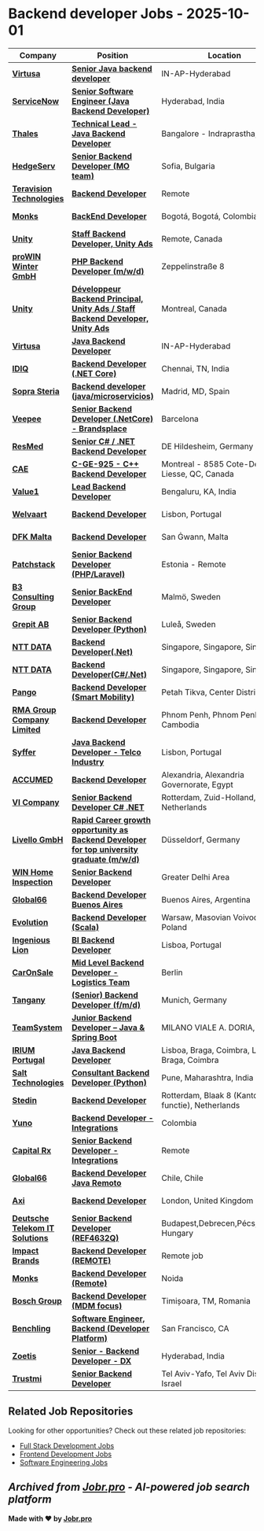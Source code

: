 # Backend developer Jobs - 2025-10-01

| Company | Position | Location | Type | Date |
| ------- | -------- | -------- | ---- | ------ |
| **[Virtusa](https://www.virtusa.com/)** | **[Senior Java backend developer](https://jobr.pro/job/29045165/senior-java-backend-developer?utm_source=github&utm_medium=repo&utm_campaign=github-backend-jobs)** | IN-AP-Hyderabad | On Site | Sep 30 |
| **[ServiceNow](https://www.servicenow.com)** | **[Senior Software Engineer (Java Backend Developer)](https://jobr.pro/job/29012699/senior-software-engineer-java-backend-developer?utm_source=github&utm_medium=repo&utm_campaign=github-backend-jobs)** | Hyderabad, India | On Site | Sep 30 |
| **[Thales](https://www.thalesgroup.com/)** | **[Technical Lead - Java Backend Developer](https://jobr.pro/job/29075010/technical-lead-java-backend-developer?utm_source=github&utm_medium=repo&utm_campaign=github-backend-jobs)** | Bangalore - Indraprastha, India | On Site | Sep 30 |
| **[HedgeServ](https://www.hedgeserv.com/)** | **[Senior Backend Developer (MO team)](https://jobr.pro/job/29043613/senior-backend-developer-mo-team?utm_source=github&utm_medium=repo&utm_campaign=github-backend-jobs)** | Sofia, Bulgaria | On Site | Sep 30 |
| **[Teravision Technologies](https://www.teravisiontech.com/)** | **[Backend Developer](https://jobr.pro/job/28999501/backend-developer?utm_source=github&utm_medium=repo&utm_campaign=github-backend-jobs)** | Remote | Remote | Sep 29 |
| **[Monks](https://www.monks.com/)** | **[BackEnd Developer](https://jobr.pro/job/29008745/backend-developer?utm_source=github&utm_medium=repo&utm_campaign=github-backend-jobs)** | Bogotá, Bogotá, Colombia | Remote | Sep 29 |
| **[Unity](https://unity.com/)** | **[Staff Backend Developer, Unity Ads](https://jobr.pro/job/29007035/staff-backend-developer-unity-ads?utm_source=github&utm_medium=repo&utm_campaign=github-backend-jobs)** | Remote, Canada | Remote | Sep 29 |
| **[proWIN Winter GmbH](https://prowin.net/)** | **[PHP Backend Developer (m/w/d)](https://jobr.pro/job/29011759/php-backend-developer-mwd?utm_source=github&utm_medium=repo&utm_campaign=github-backend-jobs)** | Zeppelinstraße 8 | On Site | Sep 29 |
| **[Unity](https://unity.com/)** | **[Développeur Backend Principal, Unity Ads / Staff Backend Developer, Unity Ads](https://jobr.pro/job/29007030/developpeur-backend-principal-unity-ads-staff-backend-developer-unity-ads?utm_source=github&utm_medium=repo&utm_campaign=github-backend-jobs)** | Montreal, Canada | On Site | Sep 29 |
| **[Virtusa](https://www.virtusa.com/)** | **[Java Backend Developer](https://jobr.pro/job/28951670/java-backend-developer?utm_source=github&utm_medium=repo&utm_campaign=github-backend-jobs)** | IN-AP-Hyderabad | On Site | Sep 29 |
| **[IDIQ](https://www.idiq.com)** | **[Backend Developer (.NET Core)](https://jobr.pro/job/28947094/backend-developer-net-core?utm_source=github&utm_medium=repo&utm_campaign=github-backend-jobs)** | Chennai, TN, India | On Site | Sep 29 |
| **[Sopra Steria](https://www.soprasteria.com)** | **[Backend developer (java/microservicios)](https://jobr.pro/job/29010097/backend-developer-javamicroservicios?utm_source=github&utm_medium=repo&utm_campaign=github-backend-jobs)** | Madrid, MD, Spain | On Site | Sep 29 |
| **[Veepee](https://veepee.com)** | **[Senior Backend Developer (.NetCore) - Brandsplace](https://jobr.pro/job/28993540/senior-backend-developer-netcore-brandsplace?utm_source=github&utm_medium=repo&utm_campaign=github-backend-jobs)** | Barcelona | On Site | Sep 29 |
| **[ResMed](https://www.resmed.com/)** | **[Senior C# / .NET Backend Developer](https://jobr.pro/job/28984662/senior-c-net-backend-developer?utm_source=github&utm_medium=repo&utm_campaign=github-backend-jobs)** | DE Hildesheim, Germany | On Site | Sep 29 |
| **[CAE](https://www.cae.com/)** | **[C-GE-925 - C++ Backend Developer](https://jobr.pro/job/28987280/c-ge-925-c-backend-developer?utm_source=github&utm_medium=repo&utm_campaign=github-backend-jobs)** | Montreal - 8585 Cote-De-Liesse, QC, Canada | On Site | Sep 29 |
| **[Value1](https://www.value1.in/)** | **[Lead Backend Developer](https://jobr.pro/job/28957162/lead-backend-developer?utm_source=github&utm_medium=repo&utm_campaign=github-backend-jobs)** | Bengaluru, KA, India | On Site | Sep 28 |
| **[Welvaart](https://www.welvaart.io/)** | **[Backend Developer](https://jobr.pro/job/28952204/backend-developer?utm_source=github&utm_medium=repo&utm_campaign=github-backend-jobs)** | Lisbon, Portugal | On Site | Sep 28 |
| **[DFK Malta](https://dfkmalta.com/)** | **[Backend Developer](https://jobr.pro/job/28950865/backend-developer?utm_source=github&utm_medium=repo&utm_campaign=github-backend-jobs)** | San Ġwann, Malta | On Site | Sep 28 |
| **[Patchstack](https://patchstack.com/)** | **[Senior Backend Developer (PHP/Laravel)](https://jobr.pro/job/28947080/senior-backend-developer-phplaravel?utm_source=github&utm_medium=repo&utm_campaign=github-backend-jobs)** | Estonia - Remote | Remote | Sep 28 |
| **[B3 Consulting Group](https://www.b3.se/)** | **[Senior BackEnd Developer](https://jobr.pro/job/28937903/senior-backend-developer?utm_source=github&utm_medium=repo&utm_campaign=github-backend-jobs)** | Malmö, Sweden | On Site | Sep 28 |
| **[Grepit AB](https://www.grepit.se/)** | **[Senior Backend Developer (Python)](https://jobr.pro/job/28930154/senior-backend-developer-python?utm_source=github&utm_medium=repo&utm_campaign=github-backend-jobs)** | Luleå, Sweden | On Site | Sep 28 |
| **[NTT DATA](https://www.nttdata.com/)** | **[Backend Developer(.Net)](https://jobr.pro/job/28926775/backend-developernet?utm_source=github&utm_medium=repo&utm_campaign=github-backend-jobs)** | Singapore, Singapore, Singapore | On Site | Sep 28 |
| **[NTT DATA](https://www.nttdata.com/)** | **[Backend Developer(C#/.Net)](https://jobr.pro/job/28926774/backend-developercnet?utm_source=github&utm_medium=repo&utm_campaign=github-backend-jobs)** | Singapore, Singapore, Singapore | On Site | Sep 28 |
| **[Pango](https://www.pango.co.il/)** | **[Backend Developer (Smart Mobility)](https://jobr.pro/job/28965830/backend-developer-smart-mobility?utm_source=github&utm_medium=repo&utm_campaign=github-backend-jobs)** | Petah Tikva, Center District, IL | On Site | Sep 28 |
| **[RMA Group Company Limited](https://rmagroup.com/)** | **[Backend Developer](https://jobr.pro/job/28924979/backend-developer?utm_source=github&utm_medium=repo&utm_campaign=github-backend-jobs)** | Phnom Penh, Phnom Penh, Cambodia | On Site | Sep 28 |
| **[Syffer](https://syffer.com/)** | **[Java Backend Developer - Telco Industry](https://jobr.pro/job/28922582/java-backend-developer-telco-industry?utm_source=github&utm_medium=repo&utm_campaign=github-backend-jobs)** | Lisbon, Portugal | On Site | Sep 28 |
| **[ACCUMED](https://accumed.ae/)** | **[Backend Developer](https://jobr.pro/job/28913881/backend-developer?utm_source=github&utm_medium=repo&utm_campaign=github-backend-jobs)** | Alexandria, Alexandria Governorate, Egypt | On Site | Sep 28 |
| **[VI Company](https://www.vicompany.nl/)** | **[Senior Backend Developer C# .NET](https://jobr.pro/job/28898387/senior-backend-developer-c-net?utm_source=github&utm_medium=repo&utm_campaign=github-backend-jobs)** | Rotterdam, Zuid-Holland, Netherlands | On Site | Sep 28 |
| **[Livello GmbH](https://www.livello.io/)** | **[Rapid Career growth opportunity as Backend Developer for top university graduate (m/w/d)](https://jobr.pro/job/28916780/rapid-career-growth-opportunity-as-backend-developer-for-top-university-graduate-mwd?utm_source=github&utm_medium=repo&utm_campaign=github-backend-jobs)** | Düsseldorf, Germany | On Site | Sep 27 |
| **[WIN Home Inspection](https://wini.com/)** | **[Senior Backend Developer](https://jobr.pro/job/28848498/senior-backend-developer?utm_source=github&utm_medium=repo&utm_campaign=github-backend-jobs)** | Greater Delhi Area | Remote | Sep 26 |
| **[Global66](https://global66.com/)** | **[Backend Developer Buenos Aires](https://jobr.pro/job/28871233/backend-developer-buenos-aires?utm_source=github&utm_medium=repo&utm_campaign=github-backend-jobs)** | Buenos Aires, Argentina | On Site | Sep 26 |
| **[Evolution](https://www.evolution.com)** | **[Backend Developer (Scala)](https://jobr.pro/job/28850743/backend-developer-scala?utm_source=github&utm_medium=repo&utm_campaign=github-backend-jobs)** | Warsaw, Masovian Voivodeship, Poland | On Site | Sep 26 |
| **[Ingenious Lion](https://www.ingeniouslion.com/)** | **[BI Backend Developer](https://jobr.pro/job/28799662/bi-backend-developer?utm_source=github&utm_medium=repo&utm_campaign=github-backend-jobs)** | Lisboa, Portugal | On Site | Sep 26 |
| **[CarOnSale](https://www.caronsale.com/)** | **[Mid Level Backend Developer - Logistics Team](https://jobr.pro/job/28844053/mid-level-backend-developer-logistics-team?utm_source=github&utm_medium=repo&utm_campaign=github-backend-jobs)** | Berlin | On Site | Sep 26 |
| **[Tangany](https://tangany.com/)** | **[(Senior) Backend Developer (f/m/d)](https://jobr.pro/job/28795236/senior-backend-developer-fmd?utm_source=github&utm_medium=repo&utm_campaign=github-backend-jobs)** | Munich, Germany | On Site | Sep 26 |
| **[TeamSystem](https://www.teamsystem.com/)** | **[Junior Backend Developer – Java & Spring Boot](https://jobr.pro/job/28790820/junior-backend-developer-java-spring-boot?utm_source=github&utm_medium=repo&utm_campaign=github-backend-jobs)** | MILANO VIALE A. DORIA, Italy | On Site | Sep 26 |
| **[IRIUM Portugal](https://www.irium.pt/)** | **[Java Backend Developer](https://jobr.pro/job/28796274/java-backend-developer?utm_source=github&utm_medium=repo&utm_campaign=github-backend-jobs)** | Lisboa, Braga, Coimbra, Lisboa, Braga, Coimbra | On Site | Sep 26 |
| **[Salt Technologies](https://www.salttechno.com)** | **[Consultant Backend Developer (Python)](https://jobr.pro/job/28807009/consultant-backend-developer-python?utm_source=github&utm_medium=repo&utm_campaign=github-backend-jobs)** | Pune, Maharashtra, India | On Site | Sep 26 |
| **[Stedin](https://www.stedin.net/)** | **[Backend Developer](https://jobr.pro/job/28832115/backend-developer?utm_source=github&utm_medium=repo&utm_campaign=github-backend-jobs)** | Rotterdam, Blaak 8 (Kantoor functie), Netherlands | On Site | Sep 26 |
| **[Yuno](https://www.y.uno/)** | **[Backend Developer - Integrations](https://jobr.pro/job/28754667/backend-developer-integrations?utm_source=github&utm_medium=repo&utm_campaign=github-backend-jobs)** | Colombia | Remote | Sep 25 |
| **[Capital Rx](https://capitalrx.com/)** | **[Senior Backend Developer - Integrations](https://jobr.pro/job/28762823/senior-backend-developer-integrations?utm_source=github&utm_medium=repo&utm_campaign=github-backend-jobs)** | Remote | Remote | Sep 25 |
| **[Global66](https://global66.com/)** | **[Backend Developer Java Remoto](https://jobr.pro/job/28796665/backend-developer-java-remoto?utm_source=github&utm_medium=repo&utm_campaign=github-backend-jobs)** | Chile, Chile | Remote | Sep 25 |
| **[Axi](https://www.axi.com/)** | **[Backend Developer](https://jobr.pro/job/28769660/backend-developer?utm_source=github&utm_medium=repo&utm_campaign=github-backend-jobs)** | London, United Kingdom | On Site | Sep 25 |
| **[Deutsche Telekom IT Solutions](https://www.deutschetelekomitsolutions.hu)** | **[Senior Backend Developer (REF4632Q)](https://jobr.pro/job/28773257/senior-backend-developer-ref4632q?utm_source=github&utm_medium=repo&utm_campaign=github-backend-jobs)** | Budapest,Debrecen,Pécs,Szeged, Hungary | On Site | Sep 25 |
| **[Impact Brands](https://www.theimpactbrands.com/)** | **[Backend Developer (REMOTE)](https://jobr.pro/job/28754994/backend-developer-remote?utm_source=github&utm_medium=repo&utm_campaign=github-backend-jobs)** | Remote job | Remote | Sep 25 |
| **[Monks](https://www.monks.com/)** | **[Backend Developer (Remote)](https://jobr.pro/job/28757689/backend-developer-remote?utm_source=github&utm_medium=repo&utm_campaign=github-backend-jobs)** | Noida | Remote | Sep 25 |
| **[Bosch Group](https://www.bosch.com)** | **[Backend Developer (MDM focus)](https://jobr.pro/job/28689283/backend-developer-mdm-focus?utm_source=github&utm_medium=repo&utm_campaign=github-backend-jobs)** | Timișoara, TM, Romania | On Site | Sep 25 |
| **[Benchling](https://www.benchling.com/)** | **[Software Engineer, Backend (Developer Platform)](https://jobr.pro/job/28677901/software-engineer-backend-developer-platform?utm_source=github&utm_medium=repo&utm_campaign=github-backend-jobs)** | San Francisco, CA | On Site | Sep 25 |
| **[Zoetis](https://www.zoetis.com/)** | **[Senior - Backend Developer - DX](https://jobr.pro/job/28730294/senior-backend-developer-dx?utm_source=github&utm_medium=repo&utm_campaign=github-backend-jobs)** | Hyderabad, India | On Site | Sep 25 |
| **[Trustmi](https://trustmi.ai/)** | **[Senior Backend Developer](https://jobr.pro/job/28696135/senior-backend-developer?utm_source=github&utm_medium=repo&utm_campaign=github-backend-jobs)** | Tel Aviv-Yafo, Tel Aviv District, Israel | On Site | Sep 25 |

## Related Job Repositories

Looking for other opportunities? Check out these related job repositories:

- [Full Stack Development Jobs](https://github.com/jobs-jobr-pro/Full-Stack-Development-Jobs)
- [Frontend Development Jobs](https://github.com/jobs-jobr-pro/Frontend-Development-Jobs)
- [Software Engineering Jobs](https://github.com/jobs-jobr-pro/Software-Engineering-Jobs)



*Archived from [Jobr.pro](https://jobr.pro?utm_source=github&utm_medium=repo&utm_campaign=github-backend-jobs) - AI-powered job search platform*
---

**Made with ❤️ by [Jobr.pro](https://jobr.pro?utm_source=github&utm_medium=repo&utm_campaign=github-backend-jobs)**